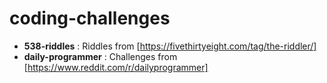 # coding-challenges
- **538-riddles** : Riddles from [https://fivethirtyeight.com/tag/the-riddler/]
- **daily-programmer** : Challenges from [https://www.reddit.com/r/dailyprogrammer]
